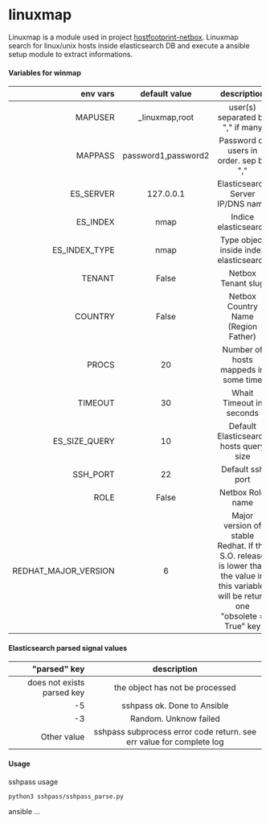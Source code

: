 # linuxmap

Linuxmap is a module used in project [hostfootprint-netbox](https://github.com/nemmeviu/hostfootprint-netbox/).
Linuxmap search for linux/unix hosts inside elasticsearch DB and
execute a ansible setup module to extract informations.

#### Variables for winmap

| env vars      | default value                            | description                            |
|--------------:|:----------------------------------------:|:--------------------------------------:|
| MAPUSER       | _linuxmap,root                           | user(s) separated by "," if many       |
| MAPPASS       | password1,password2                      | Password of users in order. sep by "," |
| ES_SERVER     | 127.0.0.1                                | Elasticsearch Server IP/DNS name       |
| ES_INDEX      | nmap	                                   | Indice elasticsearch                   |
| ES_INDEX_TYPE | nmap	                                   | Type object inside index elasticsearch |
| TENANT        | False                                    | Netbox Tenant slug                     |
| COUNTRY       | False                                    | Netbox Country Name (Region Father)    |
| PROCS         | 20                                       | Number of hosts mappeds in some time   |
| TIMEOUT       | 30					   | Whait Timeout in seconds	     	    |
| ES_SIZE_QUERY | 10					   | Default Elasticsearch hosts query size |
| SSH_PORT      | 22					   | Default ssh port                       |
| ROLE          | False                                    | Netbox Role name                       |
| REDHAT_MAJOR_VERSION | 6                                    | Major version of stable Redhat. If the S.O. release is lower than the value in this variable, will be return one "obsolete = True" key |


#### Elasticsearch parsed signal values

| "parsed" key | description |
|-------:|:----------------------------------------:|
| does not exists parsed key | the object has not be processed |
| -5  | sshpass ok. Done to Ansible |
| -3  | Random. Unknow failed |
| Other value | sshpass subprocess error code return. see err value for complete log |

#### Usage

sshpass usage
```
python3 sshpass/sshpass_parse.py
```

ansible ...
```
